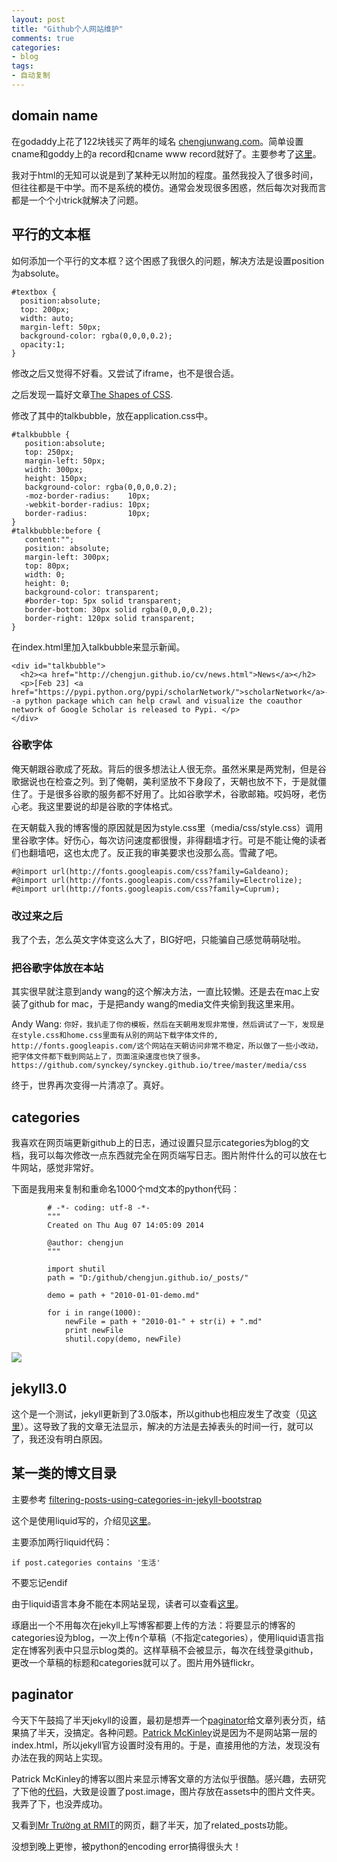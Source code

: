 ```yaml
---
layout: post
title: "Github个人网站维护"
comments: true
categories:
- blog
tags:
- 自动复制
---
```


## domain name

在godaddy上花了122块钱买了两年的域名 [chengjunwang.com](http://chengjunwang.com)。简单设置cname和goddy上的a record和cname www record就好了。主要参考了[这里](http://andrewsturges.com/blog/jekyll/tutorial/2014/11/06/github-and-godaddy.html)。

我对于html的无知可以说是到了某种无以附加的程度。虽然我投入了很多时间，但往往都是干中学。而不是系统的模仿。通常会发现很多困惑，然后每次对我而言都是一个个小trick就解决了问题。

## 平行的文本框

如何添加一个平行的文本框？这个困惑了我很久的问题，解决方法是设置position为absolute。

    #textbox {
      position:absolute;
      top: 200px;
      width: auto;
      margin-left: 50px;
      background-color: rgba(0,0,0,0.2);
      opacity:1;
    }

修改之后又觉得不好看。又尝试了iframe，也不是很合适。

之后发现一篇好文章[The Shapes of CSS](http://css-tricks.com/examples/ShapesOfCSS/).

修改了其中的talkbubble，放在application.css中。

    #talkbubble {
       position:absolute;
       top: 250px;
       margin-left: 50px;
       width: 300px;
       height: 150px;
       background-color: rgba(0,0,0,0.2);
       -moz-border-radius:    10px;
       -webkit-border-radius: 10px;
       border-radius:         10px;
    }
    #talkbubble:before {
       content:"";
       position: absolute;
       margin-left: 300px;
       top: 80px;
       width: 0;
       height: 0;
       background-color: transparent;
       #border-top: 5px solid transparent;
       border-bottom: 30px solid rgba(0,0,0,0.2);
       border-right: 120px solid transparent;
    }

在index.html里加入talkbubble来显示新闻。

    <div id="talkbubble">
      <h2><a href="http://chengjun.github.io/cv/news.html">News</a></h2>
      <p>[Feb 23] <a href="https://pypi.python.org/pypi/scholarNetwork/">scholarNetwork</a>--a python package which can help crawl and visualize the coauthor network of Google Scholar is released to Pypi. </p>
    </div>

### 谷歌字体
俺天朝跟谷歌成了死敌。背后的很多想法让人很无奈。虽然米果是两党制，但是谷歌据说也在检查之列。到了俺朝，美利坚放不下身段了，天朝也放不下，于是就僵住了。于是很多谷歌的服务都不好用了。比如谷歌学术，谷歌邮箱。哎妈呀，老伤心老。我这里要说的却是谷歌的字体格式。


在天朝载入我的博客慢的原因就是因为style.css里（media/css/style.css）调用里谷歌字体。好伤心，每次访问速度都很慢，非得翻墙才行。可是不能让俺的读者们也翻墙吧，这也太虎了。反正我的审美要求也没那么高。雪藏了吧。


    #@import url(http://fonts.googleapis.com/css?family=Galdeano);
    #@import url(http://fonts.googleapis.com/css?family=Electrolize);
    #@import url(http://fonts.googleapis.com/css?family=Cuprum);

### 改过来之后
我了个去，怎么英文字体变这么大了，BIG好吧，只能骗自己感觉萌萌哒啦。

### 把谷歌字体放在本站
其实很早就注意到andy wang的这个解决方法，一直比较懒。还是去在mac上安装了github for mac，于是把andy wang的media文件夹偷到我这里来用。

Andy Wang:
`你好，我扒走了你的模板，然后在天朝用发现非常慢，然后调试了一下，发现是在style.css和home.css里面有从别的网站下载字体文件的, http://fonts.googleapis.com/这个网站在天朝访问非常不稳定，所以做了一些小改动，把字体文件都下载到网站上了，页面渲染速度也快了很多。https://github.com/synckey/synckey.github.io/tree/master/media/css`

终于，世界再次变得一片清凉了。真好。

## categories
我喜欢在网页端更新github上的日志，通过设置只显示categories为blog的文档，我可以每次修改一点东西就完全在网页端写日志。图片附件什么的可以放在七牛网站，感觉非常好。

下面是我用来复制和重命名1000个md文本的python代码：


			# -*- coding: utf-8 -*-
			"""
			Created on Thu Aug 07 14:05:09 2014

			@author: chengjun
			"""

			import shutil
			path = "D:/github/chengjun.github.io/_posts/"   

			demo = path + "2010-01-01-demo.md"

			for i in range(1000):
				newFile = path + "2010-01-" + str(i) + ".md"
				print newFile
				shutil.copy(demo, newFile)


![](http://chengjun.qiniudn.com/7.jpg)

## jekyll3.0
这个是一个测试，jekyll更新到了3.0版本，所以github也相应发生了改变（见[这里](https://github.com/blog/2100-github-pages-now-faster-and-simpler-with-jekyll-3-0)）。这导致了我的文章无法显示，解决的方法是去掉表头的时间一行，就可以了，我还没有明白原因。

## 某一类的博文目录

主要参考 [filtering-posts-using-categories-in-jekyll-bootstrap](http://stackoverflow.com/questions/12008108/filtering-posts-using-categories-in-jekyll-bootstrap)

这个是使用liquid写的，介绍见[这里](http://liquidmarkup.org/)。


主要添加两行liquid代码：

    if post.categories contains '生活'


不要忘记endif

由于liquid语言本身不能在本网站呈现，读者可以查看[这里](https://github.com/chengjun/chengjun.github.io/blob/master/life/index.html)。


琢磨出一个不用每次在jekyll上写博客都要上传的方法：将要显示的博客的categories设为blog，一次上传n个草稿（不指定categories），使用liquid语言指定在博客列表中只显示blog类的。这样草稿不会被显示，每次在线登录github，更改一个草稿的标题和categories就可以了。图片用外链flickr。

## paginator

今天下午鼓捣了半天jekyll的设置，最初是想弄一个[paginator](http://jekyllrb.com/docs/pagination/)给文章列表分页，结果搞了半天，没搞定。各种问题。[Patrick McKinley](http://patrick-mckinley.com/tech/jekyll-pagination.html)说是因为不是网站第一层的index.html，所以jekyll官方设置时没有用的。于是，直接用他的方法，发现没有办法在我的网站上实现。

Patrick McKinley的博客以图片来显示博客文章的方法似乎很酷。感兴趣，去研究了下他的[代码](https://github.com/lilmuckers/lilmuckers.github.com)，大致是设置了post.image，图片存放在assets中的图片文件夹。我弄了下，也没弄成功。

又看到[Mr Trường at RMIT](tmtxt.github.com)的网页，翻了半天，加了related_posts功能。


没想到晚上更惨，被python的encoding error搞得很头大！
